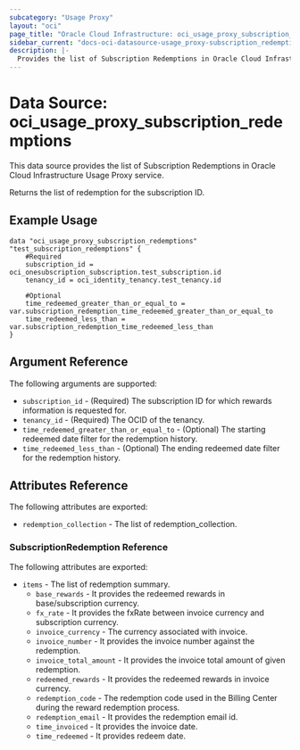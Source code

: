 ```yaml
---
subcategory: "Usage Proxy"
layout: "oci"
page_title: "Oracle Cloud Infrastructure: oci_usage_proxy_subscription_redemptions"
sidebar_current: "docs-oci-datasource-usage_proxy-subscription_redemptions"
description: |-
  Provides the list of Subscription Redemptions in Oracle Cloud Infrastructure Usage Proxy service
---
```


# Data Source: oci_usage_proxy_subscription_redemptions
This data source provides the list of Subscription Redemptions in Oracle Cloud Infrastructure Usage Proxy service.

Returns the list of redemption for the subscription ID.


## Example Usage

```hcl
data "oci_usage_proxy_subscription_redemptions" "test_subscription_redemptions" {
	#Required
	subscription_id = oci_onesubscription_subscription.test_subscription.id
	tenancy_id = oci_identity_tenancy.test_tenancy.id

	#Optional
	time_redeemed_greater_than_or_equal_to = var.subscription_redemption_time_redeemed_greater_than_or_equal_to
	time_redeemed_less_than = var.subscription_redemption_time_redeemed_less_than
}
```

## Argument Reference

The following arguments are supported:

* `subscription_id` - (Required) The subscription ID for which rewards information is requested for.
* `tenancy_id` - (Required) The OCID of the tenancy.
* `time_redeemed_greater_than_or_equal_to` - (Optional) The starting redeemed date filter for the redemption history.
* `time_redeemed_less_than` - (Optional) The ending redeemed date filter for the redemption history.


## Attributes Reference

The following attributes are exported:

* `redemption_collection` - The list of redemption_collection.

### SubscriptionRedemption Reference

The following attributes are exported:

* `items` - The list of redemption summary.
	* `base_rewards` - It provides the redeemed rewards in base/subscription currency.
	* `fx_rate` - It provides the fxRate between invoice currency and subscription currency.
	* `invoice_currency` - The currency associated with invoice.
	* `invoice_number` - It provides the invoice number against the redemption.
	* `invoice_total_amount` - It provides the invoice total amount of given redemption.
	* `redeemed_rewards` - It provides the redeemed rewards in invoice currency.
	* `redemption_code` - The redemption code used in the Billing Center during the reward redemption process.
	* `redemption_email` - It provides the redemption email id.
	* `time_invoiced` - It provides the invoice date.
	* `time_redeemed` - It provides redeem date.

